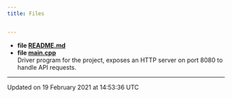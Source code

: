 ```yaml
---
title: Files


---
```






* **file [README.md](files/readme_8md/#file-readme.md)** 
* **file [main.cpp](files/main_8cpp/#file-main.cpp)** <br>Driver program for the project, exposes an HTTP server on port 8080 to handle API requests. 



-------------------------------

Updated on 19 February 2021 at 14:53:36 UTC
